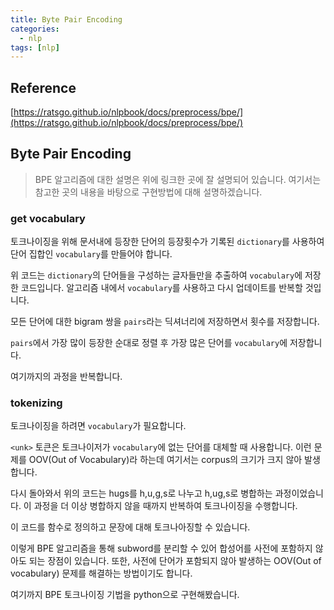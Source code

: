 ```yaml
---
title: Byte Pair Encoding
categories:
  - nlp
tags: [nlp]
---
```


## Reference
[https://ratsgo.github.io/nlpbook/docs/preprocess/bpe/](https://ratsgo.github.io/nlpbook/docs/preprocess/bpe/)

## Byte Pair Encoding
> BPE 알고리즘에 대한 설명은 위에 링크한 곳에 잘 설명되어 있습니다. 여기서는 참고한 곳의 내용을 바탕으로 구현방법에 대해 설명하겠습니다.

### get vocabulary
토크나이징을 위해 문서내에 등장한 단어의 등장횟수가 기록된 `dictionary`를 사용하여 단어 집합인 `vocabulary`를 만들어야 합니다.

<script src="https://gist.github.com/emeraldgoose/26465d827bd585a22796ba0461b10014.js"></script>
위 코드는 `dictionary`의 단어들을 구성하는 글자들만을 추출하여 `vocabulary`에 저장한 코드입니다. 알고리즘 내에서 `vocabulary`를 사용하고 다시 업데이트를 반복할 것입니다.

모든 단어에 대한 bigram 쌍을 `pairs`라는 딕셔너리에 저장하면서 횟수를 저장합니다.

<script src="https://gist.github.com/emeraldgoose/c2726eaffd762b1498a689bf751745a7.js"></script>

`pairs`에서 가장 많이 등장한 순대로 정렬 후 가장 많은 단어를 `vocabulary`에 저장합니다.

<script src="https://gist.github.com/emeraldgoose/79fc8c2d59f6647c4b8a2ef289c429ae.js"></script>

여기까지의 과정을 반복합니다.

<script src="https://gist.github.com/emeraldgoose/98cf430f0d69833753dc969b5b1560fd.js"></script>

### tokenizing
토크나이징을 하려면 `vocabulary`가 필요합니다. 

<script src="https://gist.github.com/emeraldgoose/200425885cfbf199eb560967cda36768.js"></script>

`<unk>` 토큰은 토크나이저가 `vocabulary`에 없는 단어를 대체할 때 사용합니다. 이런 문제를 OOV(Out of Vocabulary)라 하는데 여기서는 corpus의 크기가 크지 않아 발생합니다.

다시 돌아와서 위의 코드는 hugs를 h,u,g,s로 나누고 h,ug,s로 병합하는 과정이었습니다. 이 과정을 더 이상 병합하지 않을 때까지 반복하여 토크나이징을 수행합니다.

<script src="https://gist.github.com/emeraldgoose/8e75ed76cec6574d11d34296861c4cbe.js"></script>

이 코드를 함수로 정의하고 문장에 대해 토크나아징할 수 있습니다.

<script src="https://gist.github.com/emeraldgoose/10c50f9835dae2d01d0aa0d56ac02991.js"></script>

이렇게 BPE 알고리즘을 통해 subword를 분리할 수 있어 합성어를 사전에 포함하지 않아도 되는 장점이 있습니다. 또한, 사전에 단어가 포함되지 않아 발생하는 OOV(Out of vocabulary) 문제를 해결하는 방법이기도 합니다. 

여기까지 BPE 토크나이징 기법을 python으로 구현해봤습니다.
